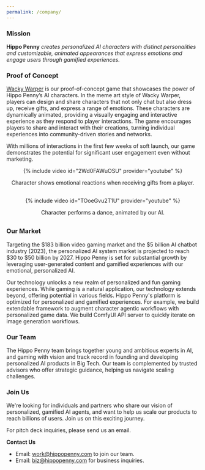 ```yaml
---
permalink: /company/
---
```


### Mission
**Hippo Penny** *creates personalized AI characters with distinct personalities and customizable, animated appearances that express emotions and engage users through gamified experiences.* 

### Proof of Concept
[Wacky Warper](/wackywarper) is our proof-of-concept game that showcases the power of Hippo Penny’s AI characters. In the meme art style of Wacky Warper, players can design and share characters that not only chat but also dress up, receive gifts, and express a range of emotions. These characters are dynamically animated, providing a visually engaging and interactive experience as they respond to player interactions. The game encourages players to share and interact with their creations, turning individual experiences into community-driven stories and networks. 

With millions of interactions in the first few weeks of soft launch, our game demonstrates the potential for significant user engagement even without marketing. 

<div style="text-align: center; margin-bottom: 30px;">
  {% include video id="2Wd0FAWuOSU" provider="youtube" %}
  <p>Character shows emotional reactions when receiving gifts from a player.</p>
</div>

<div style="text-align: center; margin-bottom: 30px;">
  {% include video id="TOoeGvu2T1U" provider="youtube" %}
  <p>Character performs a dance, animated by our AI.</p>
</div>

### Our Market
Targeting the $183 billion video gaming market and the $5 billion AI chatbot industry (2023), the personalized AI system market is projected to reach $30 to $50 billion by 2027. Hippo Penny is set for substantial growth by leveraging user-generated content and gamified experiences with our emotional, personalized AI.

Our technology unlocks a new realm of personalized and fun gaming experiences. While gaming is a natural application, our technology extends beyond, offering potential in various fields. Hippo Penny's platform is optimized for personalized and gamified experiences. For example, we build extendable framework to augment character agentic workflows with personalized game data. We build ComfyUI API server to quickly iterate on image generation workflows.

### Our Team
The Hippo Penny team brings together young and ambitious experts in AI, and gaming with vision and track record in founding and developing personalized AI products in Big Tech. Our team is complemented by trusted advisors who offer strategic guidance, helping us navigate scaling challenges.

### Join Us
We're looking for individuals and partners who share our vision of personalized, gamified AI agents, and want to help us scale our products to reach billions of users. Join us on this exciting journey. 

For pitch deck inquiries, please send us an email.

**Contact Us**
- Email: [work@hippopenny.com](mailto:work@hippopenny.com) to join our team.
- Email: [biz@hippopenny.com](mailto:biz@hippopenny.com) for business inquiries.




<!-- 
### Embracing Blockchain
We leverage blockchain technology to enhance cross-game experiences and ensure secure, transparent asset transfers. This enables players to move in-game assets across different platforms, adding value and fostering a sense of ownership and empowerment.

<figure style="width: 300px" class="align-right">
  <img src="/assets/images/company/2.png" alt="Blockchain in Gaming">
</figure>  

### Become a Hippo Penny Creator Partner
Help us pread more laughter from Wacky Warper to our friends, the Honkai Star Rail community, and earn a significant share of IAP revenues. Learn more [**Partner Program**](/creator/). -->

